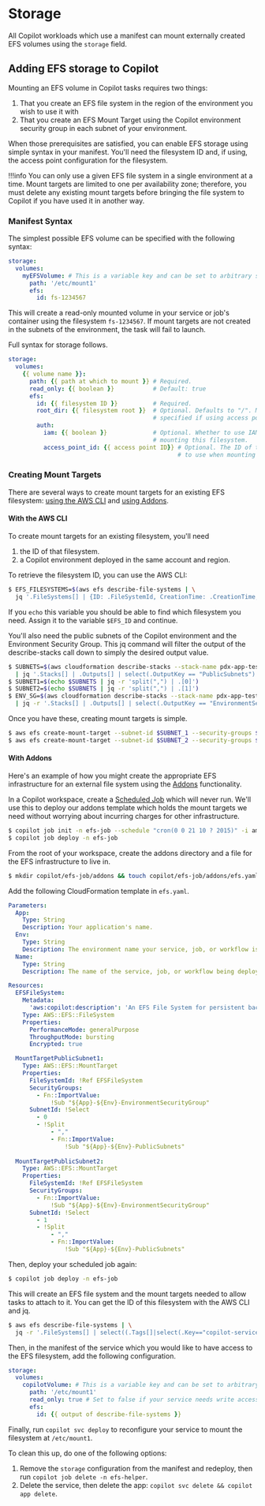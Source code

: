 # Storage
All Copilot workloads which use a manifest can mount externally created EFS volumes using the `storage` field. 

## Adding EFS storage to Copilot
Mounting an EFS volume in Copilot tasks requires two things:

1. That you create an EFS file system in the region of the environment you wish to use it with
2. That you create an EFS Mount Target using the Copilot environment security group in each subnet of your environment. 

When those prerequisites are satisfied, you can enable EFS storage using simple syntax in your manifest. You'll need the filesystem ID and, if using, the access point configuration for the filesystem.

!!!info
    You can only use a given EFS file system in a single environment at a time. Mount targets are limited to one per availability zone; therefore, you must delete any existing mount targets before bringing the file system to Copilot if you have used it in another way. 

### Manifest Syntax
The simplest possible EFS volume can be specified with the following syntax:

```yaml
storage:
  volumes:
    myEFSVolume: # This is a variable key and can be set to arbitrary strings.
      path: '/etc/mount1'
      efs:
        id: fs-1234567 
```

This will create a read-only mounted volume in your service or job's container using the filesystem `fs-1234567`. If mount targets are not created in the subnets of the environment, the task will fail to launch. 

Full syntax for storage follows. 

```yaml
storage:
  volumes:
    {{ volume name }}:
      path: {{ path at which to mount }} # Required.
      read_only: {{ boolean }}           # Default: true
      efs:
        id: {{ filesystem ID }}          # Required.
        root_dir: {{ filesystem root }}  # Optional. Defaults to "/". Must not be 
                                         # specified if using access points.
        auth: 
          iam: {{ boolean }}             # Optional. Whether to use IAM authorization when 
                                         # mounting this filesystem.
          access_point_id: {{ access point ID}} # Optional. The ID of the EFS Access Point
                                                # to use when mounting this filesystem.
```

### Creating Mount Targets
There are several ways to create mount targets for an existing EFS filesystem: [using the AWS CLI](#with-the-aws-cli) and [using Addons](#with-addons).

#### With the AWS CLI
To create mount targets for an existing filesystem, you'll need 

1. the ID of that filesystem.
2. a Copilot environment deployed in the same account and region.

To retrieve the filesystem ID, you can use the AWS CLI:
```bash
$ EFS_FILESYSTEMS=$(aws efs describe-file-systems | \
  jq '.FileSystems[] | {ID: .FileSystemId, CreationTime: .CreationTime, Size: .SizeInBytes.Value}')
```

If you `echo` this variable you should be able to find which filesystem you need. Assign it to the variable `$EFS_ID` and continue.

You'll also need the public subnets of the Copilot environment and the Environment Security Group. This jq command will filter the output of the describe-stacks call down to simply the desired output value. 

```bash
$ SUBNETS=$(aws cloudformation describe-stacks --stack-name pdx-app-test \
  | jq '.Stacks[] | .Outputs[] | select(.OutputKey == "PublicSubnets") | .OutputValue')
$ SUBNET1=$(echo $SUBNETS | jq -r 'split(",") | .[0]')
$ SUBNET2=$(echo $SUBNETS | jq -r 'split(",") | .[1]')
$ ENV_SG=$(aws cloudformation describe-stacks --stack-name pdx-app-test \
  | jq -r '.Stacks[] | .Outputs[] | select(.OutputKey == "EnvironmentSecurityGroup") | .OutputValue')
```

Once you have these, creating mount targets is simple. 
```bash
$ aws efs create-mount-target --subnet-id $SUBNET_1 --security-groups $ENV_SG --file-system-id $EFS_ID
$ aws efs create-mount-target --subnet-id $SUBNET_2 --security-groups $ENV_SG --file-system-id $EFS_ID
```

#### With Addons
Here's an example of how you might create the appropriate EFS infrastructure for an external file system using the [Addons](../developing/additional-aws-resources.md) functionality. 

In a Copilot workspace, create a [Scheduled Job](../manifest/scheduled-job.md) which will never run. We'll use this to deploy our addons template which holds the mount targets we need without worrying about incurring charges for other infrastructure. 

```bash
$ copilot job init -n efs-job --schedule "cron(0 0 21 10 ? 2015)" -i amazon/amazon-ecs-sample 
$ copilot job deploy -n efs-job
```

From the root of your workspace, create the addons directory and a file for the EFS infrastructure to live in. 

```bash
$ mkdir copilot/efs-job/addons && touch copilot/efs-job/addons/efs.yaml
```
Add the following CloudFormation template in `efs.yaml`. 

```yaml
Parameters:
  App:
    Type: String
    Description: Your application's name.
  Env:
    Type: String
    Description: The environment name your service, job, or workflow is being deployed to.
  Name:
    Type: String
    Description: The name of the service, job, or workflow being deployed.

Resources:
  EFSFileSystem:
    Metadata:
      'aws:copilot:description': 'An EFS File System for persistent backing storage for tasks and services'
    Type: AWS::EFS::FileSystem
    Properties:
      PerformanceMode: generalPurpose 
      ThroughputMode: bursting
      Encrypted: true

  MountTargetPublicSubnet1:
    Type: AWS::EFS::MountTarget
    Properties: 
      FileSystemId: !Ref EFSFileSystem
      SecurityGroups: 
        - Fn::ImportValue:
            !Sub "${App}-${Env}-EnvironmentSecurityGroup"
      SubnetId: !Select 
        - 0
        - !Split 
            - ","
            - Fn::ImportValue:
                !Sub "${App}-${Env}-PublicSubnets"
      
  MountTargetPublicSubnet2:
    Type: AWS::EFS::MountTarget
    Properties:
      FileSystemId: !Ref EFSFileSystem
      SecurityGroups:
        - Fn::ImportValue:
            !Sub "${App}-${Env}-EnvironmentSecurityGroup"
      SubnetId: !Select 
        - 1
        - !Split 
            - ","
            - Fn::ImportValue:
                !Sub "${App}-${Env}-PublicSubnets"

```

Then, deploy your scheduled job again: 
```bash
$ copilot job deploy -n efs-job
```

This will create an EFS file system and the mount targets needed to allow tasks to attach to it. You can get the ID of this filesystem with the AWS CLI and jq.
```bash
$ aws efs describe-file-systems | \
  jq -r '.FileSystems[] | select((.Tags[]|select(.Key=="copilot-service")|.Value) =="efs-helper") | .FileSystemId'
```

Then, in the manifest of the service which you would like to have access to the EFS filesystem, add the following configuration.

```yaml
storage:
  volumes:
    copilotVolume: # This is a variable key and can be set to arbitrary strings.
      path: '/etc/mount1'
      read_only: true # Set to false if your service needs write access. 
      efs:
        id: {{ output of describe-file-systems }}
```

Finally, run `copilot svc deploy` to reconfigure your service to mount the filesystem at `/etc/mount1`. 

To clean this up, do one of the following options: 

1. Remove the `storage` configuration from the manifest and redeploy, then run `copilot job delete -n efs-helper`.
2. Delete the service, then delete the app: `copilot svc delete && copilot app delete`. 